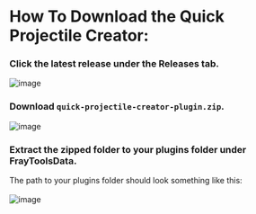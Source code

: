 # How To Download the Quick Projectile Creator:

### Click the latest release under the Releases tab.

![image](https://github.com/user-attachments/assets/7301d4bb-3ecc-475f-952d-c18ca29a3593)

### Download `quick-projectile-creator-plugin.zip`.

![image](https://github.com/user-attachments/assets/ba3fa76e-aa34-4825-bd84-49d14e290512)


### Extract the zipped folder to your plugins folder under FrayToolsData.
The path to your plugins folder should look something like this: <br/> <br/>
![image](https://github.com/user-attachments/assets/1b01a988-df0b-4e95-9df7-e91d21c6f001)


